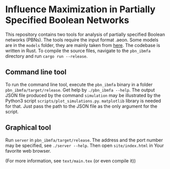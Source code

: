 # Influence Maximization in Partially Specified Boolean Networks

This repository contains two tools for analysis of partially specified
Boolean networks (PBNs). The tools require the input format .aeon. Some
models are in the `models` folder, they are mainly taken from
[here](https://github.com/sybila/biodivine-boolean-models).
The codebase is written in Rust. To compile the source files,
navigate to the `pbn_ibmfa` directory and run `cargo run --release`.

## Command line tool

To run the command line tool, execute the `pbn_ibmfa` binary in a folder
`pbn_ibmfa/target/release`. Get help by `./pbn_ibmfa --help`. The output JSON
file produced by the command `simulation` may be illustrated by the Python3
script `scripts/plot_simulations.py`. `matplotlib` library is needed for that.
Just pass the path to the JSON file as the only argument for the script.

## Graphical tool

Run `server` in `pbn_ibmfa/target/release`. The address and the port number
may be specified, see `./server --help`. Then open `site/index.html` in Your
favorite web browser.

(For more information, see `text/main.tex` (or even compile it))
